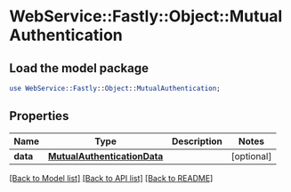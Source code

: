 # WebService::Fastly::Object::MutualAuthentication

## Load the model package
```perl
use WebService::Fastly::Object::MutualAuthentication;
```

## Properties
Name | Type | Description | Notes
------------ | ------------- | ------------- | -------------
**data** | [**MutualAuthenticationData**](MutualAuthenticationData.md) |  | [optional] 

[[Back to Model list]](../README.md#documentation-for-models) [[Back to API list]](../README.md#documentation-for-api-endpoints) [[Back to README]](../README.md)


